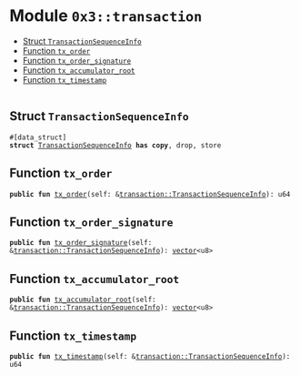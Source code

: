 
<a id="0x3_transaction"></a>

# Module `0x3::transaction`



-  [Struct `TransactionSequenceInfo`](#0x3_transaction_TransactionSequenceInfo)
-  [Function `tx_order`](#0x3_transaction_tx_order)
-  [Function `tx_order_signature`](#0x3_transaction_tx_order_signature)
-  [Function `tx_accumulator_root`](#0x3_transaction_tx_accumulator_root)
-  [Function `tx_timestamp`](#0x3_transaction_tx_timestamp)


<pre><code></code></pre>



<a id="0x3_transaction_TransactionSequenceInfo"></a>

## Struct `TransactionSequenceInfo`



<pre><code>#[data_struct]
<b>struct</b> <a href="transaction.md#0x3_transaction_TransactionSequenceInfo">TransactionSequenceInfo</a> <b>has</b> <b>copy</b>, drop, store
</code></pre>



<a id="0x3_transaction_tx_order"></a>

## Function `tx_order`



<pre><code><b>public</b> <b>fun</b> <a href="transaction.md#0x3_transaction_tx_order">tx_order</a>(self: &<a href="transaction.md#0x3_transaction_TransactionSequenceInfo">transaction::TransactionSequenceInfo</a>): u64
</code></pre>



<a id="0x3_transaction_tx_order_signature"></a>

## Function `tx_order_signature`



<pre><code><b>public</b> <b>fun</b> <a href="transaction.md#0x3_transaction_tx_order_signature">tx_order_signature</a>(self: &<a href="transaction.md#0x3_transaction_TransactionSequenceInfo">transaction::TransactionSequenceInfo</a>): <a href="">vector</a>&lt;u8&gt;
</code></pre>



<a id="0x3_transaction_tx_accumulator_root"></a>

## Function `tx_accumulator_root`



<pre><code><b>public</b> <b>fun</b> <a href="transaction.md#0x3_transaction_tx_accumulator_root">tx_accumulator_root</a>(self: &<a href="transaction.md#0x3_transaction_TransactionSequenceInfo">transaction::TransactionSequenceInfo</a>): <a href="">vector</a>&lt;u8&gt;
</code></pre>



<a id="0x3_transaction_tx_timestamp"></a>

## Function `tx_timestamp`



<pre><code><b>public</b> <b>fun</b> <a href="transaction.md#0x3_transaction_tx_timestamp">tx_timestamp</a>(self: &<a href="transaction.md#0x3_transaction_TransactionSequenceInfo">transaction::TransactionSequenceInfo</a>): u64
</code></pre>
